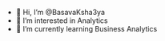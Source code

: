 - 👋 Hi, I’m @BasavaKsha3ya
- 👀 I’m interested in Analytics
- 🌱 I’m currently learning Business Analytics

<!---
BasavaKsha3ya/BasavaKsha3ya is a ✨ special ✨ repository because its `README.md` (this file) appears on your GitHub profile.
You can click the Preview link to take a look at your changes.
--->
